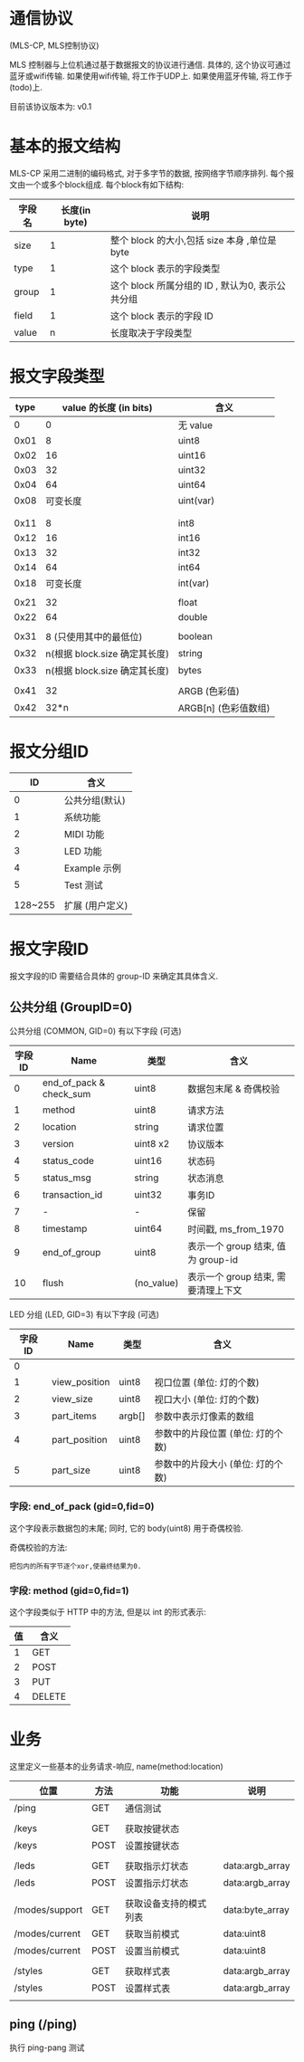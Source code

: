 # 通信协议
(MLS-CP, MLS控制协议)

MLS 控制器与上位机通过基于数据报文的协议进行通信.
具体的, 这个协议可通过蓝牙或wifi传输. 
如果使用wifi传输, 将工作于UDP上.
如果使用蓝牙传输, 将工作于(todo)上.


目前该协议版本为: v0.1

# 基本的报文结构


MLS-CP 采用二进制的编码格式, 对于多字节的数据, 按网络字节顺序排列.
每个报文由一个或多个block组成. 
每个block有如下结构:

| 字段名 | 长度(in byte) | 说明                                             |
| ------ | ------------- | ------------------------------------------------ |
| size   | 1             | 整个 block 的大小,包括 size 本身 ,单位是byte     |
| type   | 1             | 这个 block 表示的字段类型                        |
| group  | 1             | 这个 block 所属分组的 ID , 默认为0, 表示公共分组 |
| field  | 1             | 这个 block 表示的字段 ID                         |
| value  | n             | 长度取决于字段类型                               |


# 报文字段类型


| type | value 的长度 (in bits)        | 含义                 |
| ---- | ----------------------------- | -------------------- |
| 0    | 0                             | 无 value             |
| 0x01 | 8                             | uint8                |
| 0x02 | 16                            | uint16               |
| 0x03 | 32                            | uint32               |
| 0x04 | 64                            | uint64               |
| 0x08 | 可变长度                      | uint(var)            |
|      |                               |                      |
|      |                               |                      |
| 0x11 | 8                             | int8                 |
| 0x12 | 16                            | int16                |
| 0x13 | 32                            | int32                |
| 0x14 | 64                            | int64                |
| 0x18 | 可变长度                      | int(var)             |
|      |                               |                      |
| 0x21 | 32                            | float                |
| 0x22 | 64                            | double               |
|      |                               |                      |
| 0x31 | 8 (只使用其中的最低位)        | boolean              |
| 0x32 | n(根据 block.size 确定其长度) | string               |
| 0x33 | n(根据 block.size 确定其长度) | bytes                |
|      |                               |                      |
| 0x41 | 32                            | ARGB (色彩值)        |
| 0x42 | 32*n                          | ARGB[n] (色彩值数组) |





# 报文分组ID

| ID      | 含义            |
| ------- | --------------- |
| 0       | 公共分组(默认)  |
| 1       | 系统功能        |
| 2       | MIDI 功能       |
| 3       | LED 功能        |
| 4       | Example 示例    |
| 5       | Test 测试       |
|         |                 |
| 128~255 | 扩展 (用户定义) |

# 报文字段ID

报文字段的ID 需要结合具体的 group-ID 来确定其具体含义.


## 公共分组 (GroupID=0)

公共分组 (COMMON, GID=0) 有以下字段 (可选)

| 字段 ID | Name                    | 类型       | 含义                                |
| ------- | ----------------------- | ---------- | ----------------------------------- |
| 0       | end_of_pack & check_sum | uint8      | 数据包末尾 & 奇偶校验               |
| 1       | method                  | uint8      | 请求方法                            |
| 2       | location                | string     | 请求位置                            |
| 3       | version                 | uint8 x2   | 协议版本                            |
| 4       | status_code             | uint16     | 状态码                              |
| 5       | status_msg              | string     | 状态消息                            |
| 6       | transaction_id          | uint32     | 事务ID                              |
| 7       | -                       | -          | 保留                                |
| 8       | timestamp               | uint64     | 时间戳, ms_from_1970                |
| 9       | end_of_group            | uint8      | 表示一个 group 结束, 值为 group-id  |
| 10      | flush                   | (no_value) | 表示一个 group 结束, 需要清理上下文 |


LED 分组 (LED, GID=3) 有以下字段 (可选)

| 字段 ID | Name          | 类型   | 含义                              |
| ------- | ------------- | ------ | --------------------------------- |
| 0       |               |        |                                   |
| 1       | view_position | uint8  | 视口位置 (单位: 灯的个数)         |
| 2       | view_size     | uint8  | 视口大小 (单位: 灯的个数)         |
| 3       | part_items    | argb[] | 参数中表示灯像素的数组            |
| 4       | part_position | uint8  | 参数中的片段位置 (单位: 灯的个数) |
| 5       | part_size     | uint8  | 参数中的片段大小 (单位: 灯的个数) |





### 字段: end_of_pack  (gid=0,fid=0)

这个字段表示数据包的末尾; 同时, 它的 body(uint8) 用于奇偶校验.

奇偶校验的方法:

    把包内的所有字节逐个xor,使最终结果为0.

### 字段: method  (gid=0,fid=1)

这个字段类似于 HTTP 中的方法, 但是以 int 的形式表示:

| 值  | 含义   |
| --- | ------ |
| 1   | GET    |
| 2   | POST   |
| 3   | PUT    |
| 4   | DELETE |


# 业务

这里定义一些基本的业务请求-响应,   name(method:location)

| 位置           | 方法 | 功能                   | 说明            |
| -------------- | ---- | ---------------------- | --------------- |
| /ping          | GET  | 通信测试               |                 |
|                |      |                        |                 |
| /keys          | GET  | 获取按键状态           |                 |
| /keys          | POST | 设置按键状态           |                 |
|                |      |                        |                 |
| /leds          | GET  | 获取指示灯状态         | data:argb_array |
| /leds          | POST | 设置指示灯状态         | data:argb_array |
|                |      |                        |                 |
| /modes/support | GET  | 获取设备支持的模式列表 | data:byte_array |
| /modes/current | GET  | 获取当前模式           | data:uint8      |
| /modes/current | POST | 设置当前模式           | data:uint8      |
|                |      |                        |                 |
| /styles        | GET  | 获取样式表             | data:argb_array |
| /styles        | POST | 设置样式表             | data:argb_array |
|                |      |                        |                 |


## ping (/ping)

执行 ping-pang 测试
